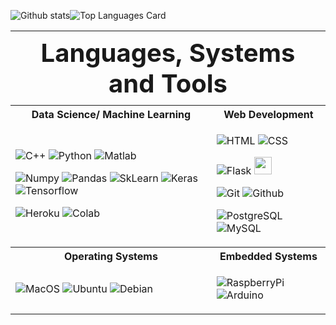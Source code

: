 ![Github stats](https://github-readme-stats.vercel.app/api?username=rlew631&theme=default&show_icons=true&count_private=true)![Top Languages Card](https://github-readme-stats.vercel.app/api/top-langs/?username=ramonmartin1&theme=default&layout=compact)

<table border="0">
 <tr>
  <th colspan="2" style="font-size:40px">Languages, Systems and Tools</th>
 </tr>
 <tr>
    <th>Data Science/ Machine Learning</th>
    <th>Web Development</th>
 </tr>
 <tr>
    <td>

![C++](https://img.shields.io/badge/C++%20-brown.svg?&style=for-the-badge&logo=C&logoColor=white)
![Python](https://img.shields.io/badge/python%20-%2314354C.svg?&style=for-the-badge&logo=python&logoColor=white)
![Matlab](https://img.shields.io/badge/-Matlab-0076A8?style=for-the-badge&logo=Mathworks)

![Numpy](https://img.shields.io/badge/numpy%20-%23013243.svg?&style=for-the-badge&logo=numpy&logoColor=white)
![Pandas](https://img.shields.io/badge/pandas%20-%23150458.svg?&style=for-the-badge&logo=pandas&logoColor=white)
![SkLearn](https://img.shields.io/badge/SkLearn%20-%23E34F26.svg?&style=for-the-badge&logo=scikit%20learn&logoColor=white)
![Keras](https://img.shields.io/badge/Keras%20-%23D00000.svg?&style=for-the-badge&logo=Keras&logoColor=white)
![Tensorflow](https://img.shields.io/badge/TensorFlow%20-%23430098.svg?&style=for-the-badge&logo=TensorFlow&logoColor=white)

![Heroku](https://img.shields.io/badge/heroku%20-%23430098.svg?&style=for-the-badge&logo=heroku&logoColor=white)
![Colab](https://img.shields.io/badge/Colab%20-%2320232a.svg?&style=for-the-badge&logo=google&logoColor=white)
    </td>
    <td>
  
![HTML](https://img.shields.io/badge/html%20-%23E34F26.svg?&style=for-the-badge&logo=html5&logoColor=white)
![CSS](https://img.shields.io/badge/css%20-%231572B6.svg?&style=for-the-badge&logo=css3&logoColor=white)

![Flask](https://img.shields.io/badge/flask%20-%2307405e.svg?&style=for-the-badge&logo=flask&logoColor=white)
<img src="https://assets.website-files.com/5dc3b47ddc6c0c2a1af74ad0/5e18182ab1025a63c984f248_RGB_Logo_Horizontal_Color_Dark_Bg-p-2000.png" height="28">

![Git](https://img.shields.io/badge/git%20-%23F05033.svg?&style=for-the-badge&logo=git&logoColor=white)
![Github](https://img.shields.io/badge/github%20-%23121011.svg?&style=for-the-badge&logo=github&logoColor=white)

![PostgreSQL](https://img.shields.io/badge/-PostgreSQL-336791?style=for-the-badge&logo=PostgreSQL)
![MySQL](https://img.shields.io/badge/-MySQL-4479A1?style=for-the-badge&logo=MySQL&logoColor=white)
    </td>
 </tr>
 <tr>
    <th>Operating Systems</th>
    <th>Embedded Systems</th>
 </tr>
 <tr>
  <td>
   
   ![MacOS](https://img.shields.io/badge/mac-os?logo=apple&logoColor=white&color=999999&style=for-the-badge)
   ![Ubuntu](https://img.shields.io/badge/-ubuntu-E95420?style=for-the-badge&logo=ubuntu&logoColor=FFFFFF)
   ![Debian](https://img.shields.io/badge/-debian-A81D33?style=for-the-badge&logo=debian)
  </td>
  <td>
 
   ![RaspberryPi](https://img.shields.io/badge/-Raspberry%20Pi-C51A4A?style=for-the-badge&logo=Raspberry%20Pi)
   ![Arduino](https://img.shields.io/badge/-arduino-00979D?style=for-the-badge&logo=arduino&logoColor=FFFFFF)
   </td>
  </tr>
 
</table>

